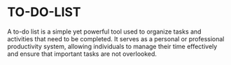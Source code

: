 # TO-DO-LIST
A to-do list is a simple yet powerful tool used to organize tasks and activities that need to be completed. It serves as a personal or professional productivity system, allowing individuals to manage their time effectively and ensure that important tasks are not overlooked.
